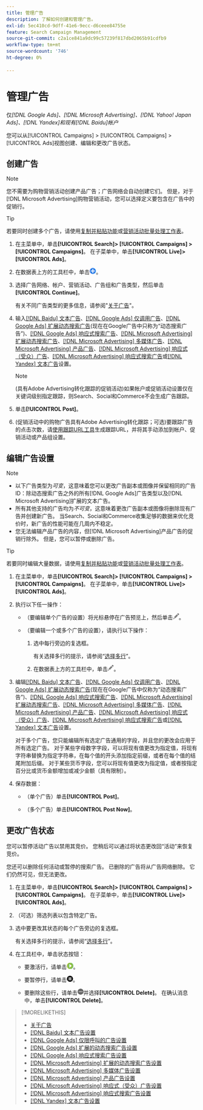 ```yaml
---
title: 管理广告
description: 了解如何创建和管理广告。
exl-id: 5ec410cd-9dff-41e6-9ecc-d6ceee84755e
feature: Search Campaign Management
source-git-commit: c2a1ce841a9dc99c57239f817dbd2065b91cdfb9
workflow-type: tm+mt
source-wordcount: '746'
ht-degree: 0%

---
```


# 管理广告

仅&#x200B;*[!DNL Google Ads]、[!DNL Microsoft Advertising]、[!DNL Yahoo! Japan Ads]、[!DNL Yandex]和现有[!DNL Baidu]帐户*

您可以从[!UICONTROL Campaigns] > [!UICONTROL Campaigns] > [!UICONTROL Ads]视图创建、编辑和更改广告状态。

## 创建广告

>[!NOTE]
>
>您不需要为购物营销活动创建产品广告；广告网络会自动创建它们。 但是，对于[!DNL Microsoft Advertising]购物营销活动，您可以选择定义要包含在广告中的促销行。

>[!TIP]
>
>若要同时创建多个广告，请使用[复制并粘贴功能](/help/search-social-commerce/campaign-management/campaigns/copy-paste.md)或[营销活动批量处理工作表](/help/search-social-commerce/campaign-management/bulksheets/bulksheet-about.md)。

1. 在主菜单中，单击&#x200B;**[!UICONTROL Search]> [!UICONTROL Campaigns] >[!UICONTROL Campaigns]**。 在子菜单中，单击&#x200B;**[!UICONTROL Live]>[!UICONTROL Ads]**。

1. 在数据表上方的工具栏中，单击![创建](/help/search-social-commerce/assets/add.png "创建")。

1. 选择广告网络、帐户、营销活动、广告组和广告类型，然后单击&#x200B;**[!UICONTROL Continue]**。

   有关不同广告类型的更多信息，请参阅&quot;[关于广告](ad-about.md)&quot;。

1. 输入[[!DNL Baidu] 文本广告](ad-settings-baidu-text.md)、[[!DNL Google Ads] 仅调用广告](ad-settings-google-call.md)、[[!DNL Google Ads] 扩展动态搜索广告](ad-settings-google-dsa.md)(现在在Google广告中只称为“动态搜索广告”)、[[!DNL Google Ads] 响应式搜索广告](ad-settings-google-rsa.md)、[[!DNL Microsoft Advertising] 扩展动态搜索广告](ad-settings-microsoft-dsa.md)、[[!DNL Microsoft Advertising] 多媒体广告](ad-settings-microsoft-multimedia.md)、[[!DNL Microsoft Advertising] 产品广告](ad-settings-microsoft-product.md)、[[!DNL Microsoft Advertising] 响应式（受众）广告](ad-settings-microsoft-responsive.md)、[[!DNL Microsoft Advertising] 响应式搜索广告](ad-settings-microsoft-rsa.md)或[[!DNL Yandex] 文本广告](ad-settings-yandex-text.md)设置。

   >[!NOTE]
   >
   >(具有Adobe Advertising转化跟踪的促销活动)如果帐户或促销活动设置仅在关键词级别指定跟踪，则Search、Social和Commerce不会生成广告跟踪。

1. 单击&#x200B;**[!UICONTROL Post]**。

1. (促销活动中的购物广告具有Adobe Advertising转化跟踪；可选)要跟踪广告的点击次数，请[使用跟踪URL工具](/help/search-social-commerce/tools/click-tracking-url-generate.md)生成跟踪URL，并将其手动添加到帐户、促销活动或产品组设置。

## 编辑广告设置

>[!NOTE]
>
>* 以下广告类型为&#x200B;*可变*，这意味着您可以更改广告副本或图像并保留相同的广告ID：除动态搜索广告之外的所有[!DNL Google Ads]广告类型以及[!DNL Microsoft Advertising]扩展的文本广告。
>* 所有其他支持的广告均为&#x200B;*不可变*，这意味着更改广告副本或图像将删除现有广告并创建新广告。 当Search、Social和Commerce收集足够的数据来优化竞价时，新广告的性能可能在几周内不稳定。
>* 您无法编辑产品广告的内容，但[!DNL Microsoft Advertising]产品广告的促销行除外。 但是，您可以暂停或删除广告。

>[!TIP]
>
>若要同时编辑大量数据，请使用[复制并粘贴功能](/help/search-social-commerce/campaign-management/campaigns/copy-paste.md)或[营销活动批量处理工作表](/help/search-social-commerce/campaign-management/bulksheets/bulksheet-about.md)。

1. 在主菜单中，单击&#x200B;**[!UICONTROL Search]> [!UICONTROL Campaigns] >[!UICONTROL Campaigns]**。 在子菜单中，单击&#x200B;**[!UICONTROL Live]>[!UICONTROL Ads]**。

1. 执行以下任一操作：

   * （要编辑单个广告的设置）将光标悬停在广告预览上，然后单击![编辑](/help/search-social-commerce/assets/edit.png "编辑")。

   * （要编辑一个或多个广告的设置），请执行以下操作：

      1. 选中每行旁边的复选框。

         有关选择多行的提示，请参阅“[选择多行](/help/search-social-commerce/common-tasks/navigation-editing-selection/multiple-rows-select.md)”。

      1. 在数据表上方的工具栏中，单击![编辑](/help/search-social-commerce/assets/edit.png "编辑")。

1. 编辑[[!DNL Baidu] 文本广告](ad-settings-baidu-text.md)、[[!DNL Google Ads] 仅调用广告](ad-settings-google-call.md)、[[!DNL Google Ads] 扩展动态搜索广告](ad-settings-google-dsa.md)(现在在Google广告中仅称为“动态搜索广告”)、[[!DNL Google Ads] 响应式搜索广告](ad-settings-google-rsa.md)、[[!DNL Microsoft Advertising] 扩展动态搜索广告](ad-settings-microsoft-dsa.md)、[[!DNL Microsoft Advertising] 多媒体广告](ad-settings-microsoft-multimedia.md)、[[!DNL Microsoft Advertising] 产品广告](ad-settings-microsoft-product.md)、[[!DNL Microsoft Advertising] 响应式（受众）广告](ad-settings-microsoft-responsive.md)、[[!DNL Microsoft Advertising] 响应式搜索广告](ad-settings-microsoft-rsa.md)或[[!DNL Yandex] 文本广告](ad-settings-yandex-text.md)设置。

   对于多个广告，您只能编辑所有选定广告通用的字段，并且您的更改会应用于所有选定广告。 对于某些字母数字字段，可以将现有值更改为指定值，将现有字符串替换为指定字符串，在每个值的开头添加指定前缀，或者在每个值的结尾附加后缀。 对于某些货币字段，您可以将现有值更改为指定值，或者按指定百分比或货币金额增加或减少金额（具有限制）。

1. 保存数据：

   * （单个广告）单击&#x200B;**[!UICONTROL Post]**。

   * （多个广告）单击&#x200B;**[!UICONTROL Post Now]**。

## 更改广告状态

您可以暂停活动广告以禁用其竞价。 您稍后可以通过将状态更改回“活动”来恢复竞价。

您还可以删除任何活动或暂停的搜索广告。 已删除的广告将从广告网络删除。 它们仍然可见，但无法更改。

1. 在主菜单中，单击&#x200B;**[!UICONTROL Search]> [!UICONTROL Campaigns] >[!UICONTROL Campaigns]**。 在子菜单中，单击&#x200B;**[!UICONTROL Live]>[!UICONTROL Ads]**。

1. （可选）筛选列表以包含特定广告。

1. 选中要更改其状态的每个广告旁边的复选框。

   有关选择多行的提示，请参阅“[选择多行](/help/search-social-commerce/common-tasks/navigation-editing-selection/multiple-rows-select.md)”。

1. 在工具栏中，单击状态按钮：

   * 要激活行，请单击![激活](/help/search-social-commerce/assets/activate.png "激活")。

   * 要暂停行，请单击![暂停](/help/search-social-commerce/assets/pause.png "暂停")。

   * 要删除这些行，请单击![更多](/help/search-social-commerce/assets/more.png "更多")并选择&#x200B;**[!UICONTROL Delete]**。 在确认消息中，单击&#x200B;**[!UICONTROL Delete]**。

>[!MORELIKETHIS]
>
>* [关于广告](ad-about.md)
>* [[!DNL Baidu] 文本广告设置](ad-settings-baidu-text.md)
>* [[!DNL Google Ads] 仅限呼叫的广告设置](ad-settings-google-call.md)
>* [[!DNL Google Ads] 扩展的动态搜索广告设置](ad-settings-google-dsa.md)
>* [[!DNL Google Ads] 响应式搜索广告设置](ad-settings-google-rsa.md)
>* [[!DNL Microsoft Advertising] 扩展的动态搜索广告设置](ad-settings-microsoft-dsa.md)
>* [[!DNL Microsoft Advertising] 多媒体广告设置](ad-settings-microsoft-multimedia.md)
>* [[!DNL Microsoft Advertising] 产品广告设置](ad-settings-microsoft-product.md)
>* [[!DNL Microsoft Advertising] 响应式（受众）广告设置](ad-settings-microsoft-responsive.md)
>* [[!DNL Microsoft Advertising] 响应式搜索广告设置](ad-settings-microsoft-rsa.md)
>* [[!DNL Yandex] 文本广告设置](ad-settings-yandex-text.md)

